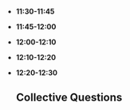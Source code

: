 
* __11:30-11:45__

* __11:45-12:00__

* __12:00-12:10__

* __12:10-12:20__

* __12:20-12:30__

    ## Collective Questions
